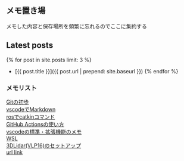 ## メモ置き場

メモした内容と保存場所を頻繁に忘れるのでここに集約する

## Latest posts

{% for post in site.posts limit: 3 %}
- [{{ post.title }}]({{ post.url | prepend: site.baseurl }})
{% endfor %}

### メモリスト

[Gitの初歩](articles/git.md)  
[vscodeでMarkdown](articles/markdown.md)  
[rosでcatkinコマンド](articles/ros_catkin.md)  
[GitHub Actionsの使い方](articles/github_actions.md)  
[vscodeの標準・拡張機能のメモ](articles/vscode.md)  
[WSL](articles/wsl.md)  
[3DLidar(VLP16)のセットアップ](articles/velodyne_VLP16_setup_memo.md)  
[url link](articles/link.html)  
